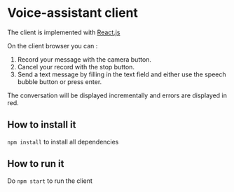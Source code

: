 # Voice-assistant client

The client is implemented with [React.js](https://reactjs.org/)

On the client browser you can :

1. Record your message with the camera button.
2. Cancel your record with the stop button. 
3. Send a text message by filling in the text field and either use the speech bubble button or press enter.

The conversation will be displayed incrementally and errors are displayed in red.

## How to install it

`npm install` to install all dependencies

## How to run it 

Do `npm start` to run the client
